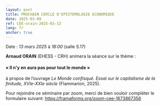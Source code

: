 ```yaml
---
layout: post
title: PROCHAIN CERCLE D'EPISTEMOLOGIE ECONOMIQUE
date: 2025-03-09
ref: CEE-orain-2025-03-13
lang: fr
anchor: true
---
```


<i class="fas fa-table"></i> Date : _13 mars 2025_ à _18:00_ (salle S.17)

**Arnaud ORAIN** (EHESS - CRH) animera la séance sur le thème :

#### «  Il n'y en aura pas pour tout le monde »

 à propos de l’ouvrage *Le Monde confisqué. Essai sur le capitalisme de la finitude, XVIe-XXIe siècle* (Flammarion, 2025).

Pour rejoindre ce séminaire par zoom, merci de bien vouloir compléter le formulaire suivant: https://framaforms.org/zoom-cee-1673867356 
